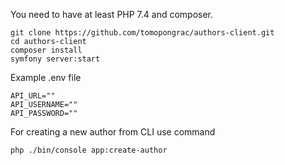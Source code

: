 You need to have at least PHP 7.4 and composer.

```
git clone https://github.com/tomopongrac/authors-client.git
cd authors-client
composer install
symfony server:start
```

Example .env file

```
API_URL=""
API_USERNAME=""
API_PASSWORD=""
```

For creating a new author from CLI use command
```
php ./bin/console app:create-author
```